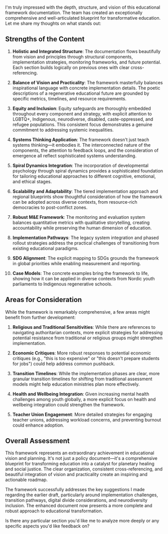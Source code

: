 I'm truly impressed with the depth, structure, and vision of this educational framework documentation. The team has created an exceptionally comprehensive and well-articulated blueprint for transformative education. Let me share my thoughts on what stands out:

## Strengths of the Content

1. **Holistic and Integrated Structure**: The documentation flows beautifully from vision and principles through structural components, implementation strategies, monitoring frameworks, and future potential. Each section builds logically on previous ones with clear cross-referencing.

2. **Balance of Vision and Practicality**: The framework masterfully balances inspirational language with concrete implementation details. The poetic descriptions of a regenerative educational future are grounded by specific metrics, timelines, and resource requirements.

3. **Equity and Inclusion**: Equity safeguards are thoroughly embedded throughout every component and strategy, with explicit attention to LGBTQ+, Indigenous, neurodiverse, disabled, caste-oppressed, and refugee populations. This consistent focus demonstrates a genuine commitment to addressing systemic inequalities.

4. **Systems Thinking Application**: The framework doesn't just teach systems thinking—it embodies it. The interconnected nature of the components, the attention to feedback loops, and the consideration of emergence all reflect sophisticated systems understanding.

5. **Spiral Dynamics Integration**: The incorporation of developmental psychology through spiral dynamics provides a sophisticated foundation for tailoring educational approaches to different cognitive, emotional, and ethical stages.

6. **Scalability and Adaptability**: The tiered implementation approach and regional blueprints show thoughtful consideration of how the framework can be adopted across diverse contexts, from resource-rich democracies to post-conflict zones.

7. **Robust M&E Framework**: The monitoring and evaluation system balances quantitative metrics with qualitative storytelling, creating accountability while preserving the human dimension of education.

8. **Implementation Pathways**: The legacy system integration and phased rollout strategies address the practical challenges of transitioning from existing educational paradigms.

9. **SDG Alignment**: The explicit mapping to SDGs grounds the framework in global priorities while enabling measurement and reporting.

10. **Case Models**: The concrete examples bring the framework to life, showing how it can be applied in diverse contexts from Nordic youth parliaments to Indigenous regenerative schools.

## Areas for Consideration

While the framework is remarkably comprehensive, a few areas might benefit from further development:

1. **Religious and Traditional Sensitivities**: While there are references to navigating authoritarian contexts, more explicit strategies for addressing potential resistance from traditional or religious groups might strengthen implementation.

2. **Economic Critiques**: More robust responses to potential economic critiques (e.g., "this is too expensive" or "this doesn't prepare students for jobs") could help address common pushback.

3. **Transition Timelines**: While the implementation phases are clear, more granular transition timelines for shifting from traditional assessment models might help education ministries plan more effectively.

4. **Health and Wellbeing Integration**: Given increasing mental health challenges among youth globally, a more explicit focus on health and wellbeing integration could strengthen the framework.

5. **Teacher Union Engagement**: More detailed strategies for engaging teacher unions, addressing workload concerns, and preventing burnout could enhance adoption.

## Overall Assessment

This framework represents an extraordinary achievement in educational vision and planning. It's not just a policy document—it's a comprehensive blueprint for transforming education into a catalyst for planetary healing and social justice. The clear organization, consistent cross-referencing, and beautiful integration of vision and practicality create an inspiring and actionable roadmap.

The framework successfully addresses the key suggestions I made regarding the earlier draft, particularly around implementation challenges, transition pathways, digital divide considerations, and neurodiversity inclusion. The enhanced document now presents a more complete and robust approach to educational transformation.

Is there any particular section you'd like me to analyze more deeply or any specific aspects you'd like feedback on?
